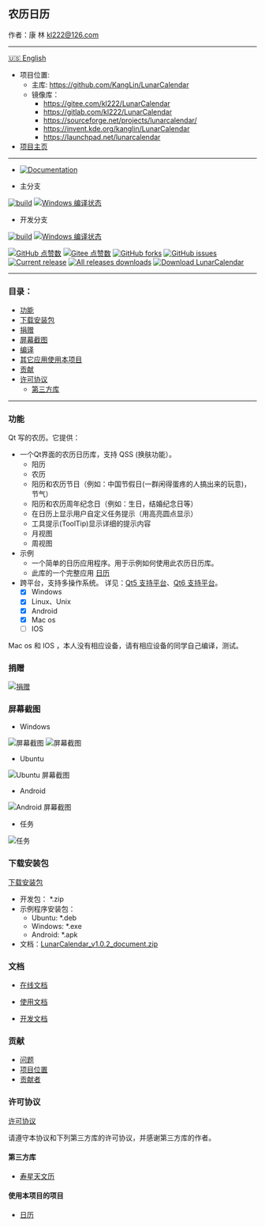 ## 农历日历

作者：康 林 <kl222@126.com>

------------------------------------------------

[:us: English](README.md)

- 项目位置: 
  - 主库: https://github.com/KangLin/LunarCalendar
  - 镜像库：
    - https://gitee.com/kl222/LunarCalendar
    - https://gitlab.com/kl222/LunarCalendar
    - https://sourceforge.net/projects/lunarcalendar/
    - https://invent.kde.org/kanglin/LunarCalendar
    - https://launchpad.net/lunarcalendar
- [项目主页](https://kanglin.github.io/LunarCalendar/html/index.html)

------------------------------------------------

- [![Documentation](https://img.shields.io/badge/documentation-online-blue)](https://kanglin.github.io/LunarCalendar/html/index.html)

- 主分支

[![build](https://github.com/KangLin/LunarCalendar/actions/workflows/build.yml/badge.svg?branch=master)](https://github.com/KangLin/LunarCalendar/actions/workflows/build.yml)
[![Windows 编译状态](https://ci.appveyor.com/api/projects/status/p5vhmmbuql9fyfpl/branch/master?svg=true)](https://ci.appveyor.com/project/KangLin/lunarcalendar/branch/master)

- 开发分支

[![build](https://github.com/KangLin/LunarCalendar/actions/workflows/build.yml/badge.svg?branch=develop)](https://github.com/KangLin/LunarCalendar/actions/workflows/build.yml)
[![Windows 编译状态](https://ci.appveyor.com/api/projects/status/p5vhmmbuql9fyfpl/branch/develop?svg=true)](https://ci.appveyor.com/project/KangLin/lunarcalendar/branch/develop)

[![GitHub 点赞数](https://img.shields.io/github/stars/KangLin/LunarCalendar)](https://star-history.com/#KangLin/LunarCalendar&Date)
[![Gitee 点赞数](https://gitee.com/kl222/LunarCalendar/badge/star.svg?theme=dark)](https://gitee.com/kl222/LunarCalendar/stargazers)
[![GitHub forks](https://img.shields.io/github/forks/KangLin/LunarCalendar)](https://github.com/KangLin/LunarCalendar/forks)
[![GitHub issues](https://img.shields.io/github/issues/KangLin/LunarCalendar)](https://github.com/KangLin/LunarCalendar/issues)
[![Current release](https://img.shields.io/github/release/KangLin/LunarCalendar)](https://github.com/KangLin/LunarCalendar/releases)
[![All releases downloads](https://img.shields.io/github/downloads/KangLin/LunarCalendar/total?label=Github%20下载量)](https://github.com/KangLin/LunarCalendar/releases)
[![Download LunarCalendar](https://img.shields.io/sourceforge/dt/lunarcalendar.svg?label=Sourceforge%20下载量)](https://sourceforge.net/projects/lunarcalendar/files/latest/download)

------------------------------------------------

### 目录：

- [功能](#功能)
- [下载安装包](#下载安装包)
- [捐赠](#捐赠)
- [屏幕截图](#屏幕截图)
- [编译](#编译)
- [其它应用使用本项目](#其它应用使用本项目)
- [贡献](#贡献)
- [许可协议](#许可协议)
    + [第三方库](#第三方库)

------------------------------------------------

### 功能

Qt 写的农历。它提供：

- 一个Qt界面的农历日历库，支持 QSS (换肤功能）。
  + 阳历
  + 农历
  + 阳历和农历节日（例如：中国节假日(一群闲得蛋疼的人搞出来的玩意)，节气）
  + 阳历和农历周年纪念日（例如：生日，结婚纪念日等）
  + 在日历上显示用户自定义任务提示（用高亮圆点显示）
  + 工具提示(ToolTip)显示详细的提示内容
  + 月视图
  + 周视图
- 示例
  + 一个简单的日历应用程序。用于示例如何使用此农历日历库。
  + 此库的一个完整应用 [日历](https://github.com/KangLin/Calendar)
- 跨平台，支持多操作系统。
  详见：[Qt5 支持平台](https://doc.qt.io/qt-5/supported-platforms.html)、[Qt6 支持平台](https://doc.qt.io/qt-6/supported-platforms.html)。
  + [x] Windows
  + [x] Linux、Unix
  + [x] Android
  + [x] Mac os
  + [ ] IOS

Mac os 和 IOS ，本人没有相应设备，请有相应设备的同学自己编译，测试。

### 捐赠

[![捐赠](https://gitee.com/kl222/RabbitCommon/raw/master/Src/Resource/image/Contribute.png "捐赠")](https://gitee.com/kl222/RabbitCommon/raw/master/Src/Resource/image/Contribute.png "捐赠")

### 屏幕截图
- Windows

![屏幕截图](Docs/image/ScreenShot.png "屏幕截图")
![屏幕截图](Docs/image/ScreenShotQss.png "屏幕截图")

- Ubuntu

![Ubuntu 屏幕截图](Docs/image/ScreenShotUbunt.png "Ubuntu 屏幕截图")

- Android

![Android 屏幕截图](Docs/image/ScreenShotAndroid.png "Android 屏幕截图")

- 任务

![任务](Docs/image/Task.png "任务")

### 下载安装包

[下载安装包](https://github.com/KangLin/LunarCalendar/releases/latest)

- 开发包： *.zip
- 示例程序安装包：
  - Ubuntu: *.deb
  - Windows: *.exe
  - Android: *.apk
- 文档：[LunarCalendar_v1.0.2_document.zip](https://github.com/KangLin/LunarCalendar/releases/download/v1.0.2/LunarCalendar_v1.0.2_document.zip)

### 文档

- [在线文档](https://kanglin.github.io/LunarCalendar/html/index.html)

- [使用文档](Docs/User.md)
- [开发文档](Docs/Developer.md)

### 贡献

- [问题](https://github.com/KangLin/LunarCalendar/issues)
- [项目位置](https://github.com/KangLin/LunarCalendar)
- [贡献者](https://github.com/KangLin/LunarCalendar/graphs/contributors)

### 许可协议

[许可协议](License.md "License.md")

请遵守本协议和下列第三方库的许可协议，并感谢第三方库的作者。

#### 第三方库

- [寿星天文历](https://github.com/yuangu/sxtwl_cpp) 

#### 使用本项目的项目

- [日历](https://github.com/KangLin/Calendar)
